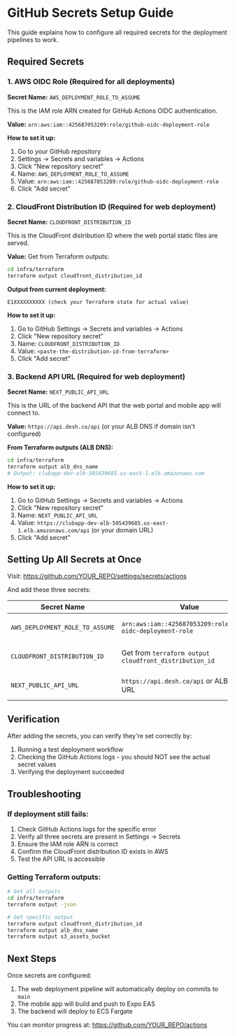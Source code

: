 # GitHub Secrets Setup Guide

This guide explains how to configure all required secrets for the deployment pipelines to work.

## Required Secrets

### 1. AWS OIDC Role (Required for all deployments)
**Secret Name:** `AWS_DEPLOYMENT_ROLE_TO_ASSUME`

This is the IAM role ARN created for GitHub Actions OIDC authentication.

**Value:** `arn:aws:iam::425687053209:role/github-oidc-deployment-role`

**How to set it up:**
1. Go to your GitHub repository
2. Settings → Secrets and variables → Actions
3. Click "New repository secret"
4. Name: `AWS_DEPLOYMENT_ROLE_TO_ASSUME`
5. Value: `arn:aws:iam::425687053209:role/github-oidc-deployment-role`
6. Click "Add secret"

### 2. CloudFront Distribution ID (Required for web deployment)
**Secret Name:** `CLOUDFRONT_DISTRIBUTION_ID`

This is the CloudFront distribution ID where the web portal static files are served.

**Value:** Get from Terraform outputs:
```bash
cd infra/terraform
terraform output cloudfront_distribution_id
```

**Output from current deployment:**
```
E1XXXXXXXXXX (check your Terraform state for actual value)
```

**How to set it up:**
1. Go to GitHub Settings → Secrets and variables → Actions
2. Click "New repository secret"
3. Name: `CLOUDFRONT_DISTRIBUTION_ID`
4. Value: `<paste-the-distribution-id-from-terraform>`
5. Click "Add secret"

### 3. Backend API URL (Required for web deployment)
**Secret Name:** `NEXT_PUBLIC_API_URL`

This is the URL of the backend API that the web portal and mobile app will connect to.

**Value:** `https://api.desh.co/api` (or your ALB DNS if domain isn't configured)

**From Terraform outputs (ALB DNS):**
```bash
cd infra/terraform
terraform output alb_dns_name
# Output: clubapp-dev-alb-505439685.us-east-1.elb.amazonaws.com
```

**How to set it up:**
1. Go to GitHub Settings → Secrets and variables → Actions
2. Click "New repository secret"
3. Name: `NEXT_PUBLIC_API_URL`
4. Value: `https://clubapp-dev-alb-505439685.us-east-1.elb.amazonaws.com/api` (or your domain URL)
5. Click "Add secret"

## Setting Up All Secrets at Once

Visit: https://github.com/YOUR_REPO/settings/secrets/actions

And add these three secrets:

| Secret Name | Value | Notes |
|---|---|---|
| `AWS_DEPLOYMENT_ROLE_TO_ASSUME` | `arn:aws:iam::425687053209:role/github-oidc-deployment-role` | IAM role for AWS OIDC |
| `CLOUDFRONT_DISTRIBUTION_ID` | Get from `terraform output cloudfront_distribution_id` | CloudFront distribution ID |
| `NEXT_PUBLIC_API_URL` | `https://api.desh.co/api` or ALB DNS URL | Backend API endpoint |

## Verification

After adding the secrets, you can verify they're set correctly by:

1. Running a test deployment workflow
2. Checking the GitHub Actions logs - you should NOT see the actual secret values
3. Verifying the deployment succeeded

## Troubleshooting

### If deployment still fails:
1. Check GitHub Actions logs for the specific error
2. Verify all three secrets are present in Settings → Secrets
3. Ensure the IAM role ARN is correct
4. Confirm the CloudFront distribution ID exists in AWS
5. Test the API URL is accessible

### Getting Terraform outputs:
```bash
# Get all outputs
cd infra/terraform
terraform output -json

# Get specific output
terraform output cloudfront_distribution_id
terraform output alb_dns_name
terraform output s3_assets_bucket
```

## Next Steps

Once secrets are configured:
1. The web deployment pipeline will automatically deploy on commits to `main`
2. The mobile app will build and push to Expo EAS
3. The backend will deploy to ECS Fargate

You can monitor progress at: https://github.com/YOUR_REPO/actions
